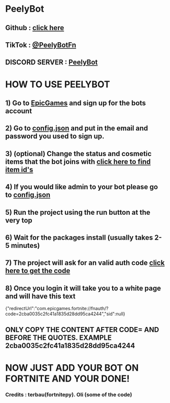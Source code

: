 # PeelyBot

## Github : [click here](https://github.com/noteason)
## TikTok : [@PeelyBotFn](https://tiktok.com/@peelybotfn)
## DISCORD SERVER : [PeelyBot](https://discord.gg/5GSdFtcApG)
##
# HOW TO USE PEELYBOT
## 1) Go to [EpicGames](https://epicgames.com/id/register) and sign up for the bots account

## 2) Go to [config.json]() and put in the email and password you used to sign up.

## 3) (optional) Change the status and cosmetic items that the bot joins with [click here to find item id's](https://fortnite-archive.fandom.com/wiki/Fortnite_Wiki)

## 4) If you would like admin to your bot please go to [config.json]()
## 5) Run the project using the run button at the very top
## 6) Wait for the packages install (usually takes 2-5 minutes)
## 7) The project will ask for an valid auth code [click here to get the code](https://www.epicgames.com/id/logout?redirectUrl=https%3A//www.epicgames.com/id/login%3FredirectUrl%3Dhttps%253A%252F%252Fwww.epicgames.com%252Fid%252Fapi%252Fredirect%253FclientId%253D3446cd72694c4a4485d81b77adbb2141%2526responseType%253Dcode)

## 8) Once you login it will take you to a white page and will have this text  
{"redirectUrl":"com.epicgames.fortnite://fnauth/?code=2cba0035c2fc41a1835d28dd95ca4244","sid":null}
## ONLY COPY THE CONTENT AFTER CODE= AND BEFORE THE QUOTES. EXAMPLE 2cba0035c2fc41a1835d28dd95ca4244

# NOW JUST ADD YOUR BOT ON FORTNITE AND YOUR DONE! 
### Credits : terbau(fortnitepy). Oli (some of the code)